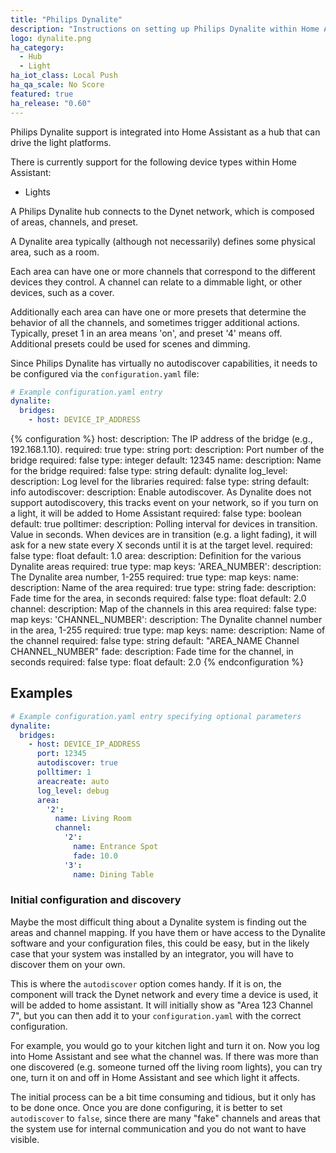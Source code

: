 ```yaml
---
title: "Philips Dynalite"
description: "Instructions on setting up Philips Dynalite within Home Assistant."
logo: dynalite.png
ha_category:
  - Hub
  - Light
ha_iot_class: Local Push
ha_qa_scale: No Score
featured: true
ha_release: "0.60"
---
```


Philips Dynalite support is integrated into Home Assistant as a hub that can drive the light platforms. 

There is currently support for the following device types within Home Assistant:

- Lights

A Philips Dynalite hub connects to the Dynet network, which is composed of areas, channels, and preset. 

A Dynalite area typically (although not necessarily) defines some physical area, such as a room. 

Each area can have one or more channels that correspond to the different devices they control. A channel can relate to a dimmable light, or other devices, such as a cover.

Additionally each area can have one or more presets that determine the behavior of all the channels, and sometimes trigger additional actions. Typically, preset 1 in an area means 'on', and preset '4' means off. Additional presets could be used for scenes and dimming.

Since Philips Dynalite has virtually no autodiscover capabilities, it needs to be configured via the `configuration.yaml` file:

```yaml
# Example configuration.yaml entry
dynalite:
  bridges:
    - host: DEVICE_IP_ADDRESS
```

{% configuration %}
host:
  description: The IP address of the bridge (e.g., 192.168.1.10).
  required: true
  type: string
port:
  description: Port number of the bridge
  required: false
  type: integer
  default: 12345
name:
  description: Name for the bridge
  required: false
  type: string
  default: dynalite
log_level:
  description: Log level for the libraries
  required: false
  type: string
  default: info
autodiscover:
  description: Enable autodiscover. As Dynalite does not support autodiscovery, this tracks event on your network, so if you turn on a light, it will be added to Home Assistant
  required: false
  type: boolean
  default: true
polltimer:
  description: Polling interval for devices in transition. Value in seconds. When devices are in transition (e.g. a light fading), it will ask for a new state every X seconds until it is at the target level.
  required: false
  type: float
  default: 1.0
area:
  description: Definition for the various Dynalite areas
  required: true
  type: map
  keys:
    'AREA_NUMBER':
      description: The Dynalite area number, 1-255
      required: true
      type: map
      keys:
        name:
          description: Name of the area
          required: true
          type: string
        fade:
          description: Fade time for the area, in seconds
          required: false
          type: float
          default: 2.0
        channel:
          description: Map of the channels in this area
          required: false
          type: map
          keys:
            'CHANNEL_NUMBER':
              description: The Dynalite channel number in the area, 1-255
              required: true
              type: map
              keys:
                name:
                  description: Name of the channel
                  required: false
                  type: string
                  default: \"AREA_NAME Channel CHANNEL_NUMBER\"
                fade:
                  description: Fade time for the channel, in seconds
                  required: false
                  type: float
                  default: 2.0
{% endconfiguration %}

## Examples

```yaml
# Example configuration.yaml entry specifying optional parameters
dynalite:
  bridges:
    - host: DEVICE_IP_ADDRESS
      port: 12345
      autodiscover: true
      polltimer: 1
      areacreate: auto
      log_level: debug
      area:
        '2':
          name: Living Room
          channel:
            '2': 
              name: Entrance Spot
              fade: 10.0
            '3': 
              name: Dining Table
```

### Initial configuration and discovery

Maybe the most difficult thing about a Dynalite system is finding out the areas and channel mapping. If you have them or have access to the Dynalite software and your configuration files, this could be easy,
but in the likely case that your system was installed by an integrator, you will have to discover them on your own.

This is where the `autodiscover` option comes handy. If it is on, the component will track the Dynet network and every time a device is used, it will be added to home assistant. It will initially show as "Area 123 Channel 7", but you can then add it to your `configuration.yaml` with the correct configuration.

For example, you would go to your kitchen light and turn it on. Now you log into Home Assistant and see what the channel was. If there was more than one discovered (e.g. someone turned off the living room lights), you can try one, turn it on and off in Home Assistant and see which light it affects.

The initial process can be a bit time consuming and tidious, but it only has to be done once. Once you are done configuring, it is better to set `autodiscover` to `false`, since there are many "fake" channels and areas that the system use for internal communication and you do not want to have visible.
